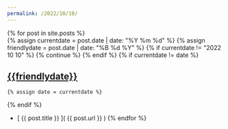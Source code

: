 ```yaml
---
permalink: /2022/10/10/
---
```

{% for post in site.posts %}  
  {% assign currentdate = post.date | date: "%Y %m %d" %}
  {% assign friendlydate = post.date | date: "%B %d %Y" %}
  {% if currentdate != "2022 10 10" %}
    {% continue %}
  {% endif %}
  {% if currentdate != date %}
## [{{friendlydate}}](.)
    {% assign date = currentdate %} 
  {% endif %}
  * [ {{ post.title }} ]( {{ post.url }} )
{% endfor %}
